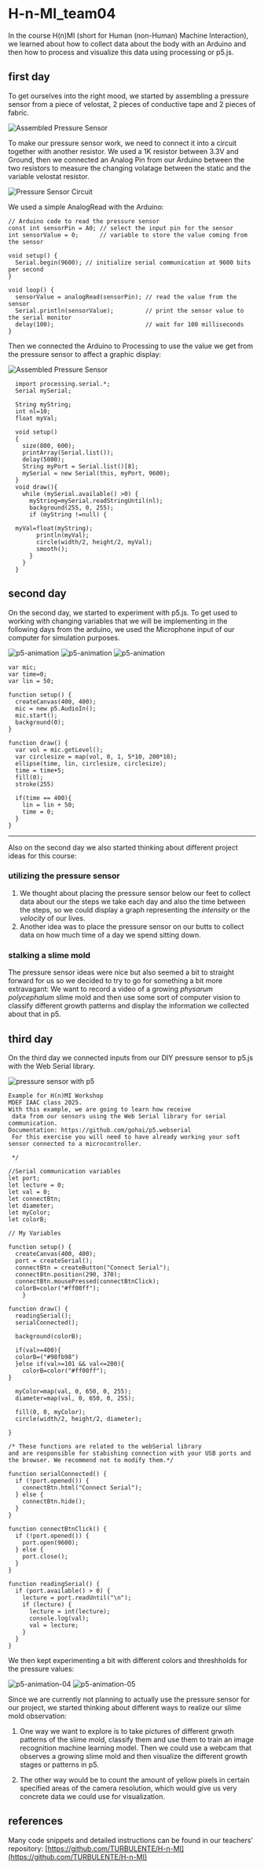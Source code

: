 # H-n-MI_team04

In the course H(n)MI (short for Human (non-Human) Machine Interaction), we learned about how to collect data about the body with an Arduino and then how to process and visualize this data using processing or p5.js.

## first day

To get ourselves into the right mood, we started by assembling a pressure sensor from a piece of velostat, 2 pieces of conductive tape and 2 pieces of fabric.

![Assembled Pressure Sensor](images/pressure-sensor-layers.gif)

To make our pressure sensor work, we need to connect it into a circuit together with another resistor. We used a 1K resistor between 3.3V and Ground, then we connected an Analog Pin from our Arduino between the two resistors to measure the changing volatage between the static and the variable velostat resistor.

![Pressure Sensor Circuit](images/IMG_1139.jpeg)

We used a simple AnalogRead with the Arduino:


```
// Arduino code to read the pressure sensor
const int sensorPin = A0; // select the input pin for the sensor
int sensorValue = 0;      // variable to store the value coming from the sensor

void setup() {
  Serial.begin(9600); // initialize serial communication at 9600 bits per second
}

void loop() {
  sensorValue = analogRead(sensorPin); // read the value from the sensor
  Serial.println(sensorValue);         // print the sensor value to the serial monitor
  delay(100);                          // wait for 100 milliseconds
}
```

Then we connected the Arduino to Processing to use the value we get from the pressure sensor to affect a graphic display:


![Assembled Pressure Sensor](images/pressure-sensor-processing.gif)




```
  import processing.serial.*;
  Serial mySerial;

  String myString;
  int nl=10;
  float myVal;

  void setup()
  {
    size(800, 600);
    printArray(Serial.list());
    delay(5000);
    String myPort = Serial.list()[8];
    mySerial = new Serial(this, myPort, 9600);
  }
  void draw(){
    while (mySerial.available() >0) {
      myString=mySerial.readStringUntil(nl);
      background(255, 0, 255);
      if (myString !=null) {

  myVal=float(myString);
        println(myVal);
        circle(width/2, height/2, myVal);
        smooth();
      }
    }
  }
```


## second day

On the second day, we started to experiment with p5.js. To get used to working with changing variables that we will be implementing in the following days from the arduino, we used the Microphone input of our computer for simulation purposes.

![p5-animation](images/p5js-01.gif)
![p5-animation](images/p5js-02.gif)
![p5-animation](images/p5js-03.gif)

```
var mic;
var time=0;
var lin = 50;

function setup() {
  createCanvas(400, 400);
  mic = new p5.AudioIn();
  mic.start();
  background(0);
}

function draw() {
  var vol = mic.getLevel();
  var circlesize = map(vol, 0, 1, 5*10, 200*10);
  ellipse(time, lin, circlesize, circlesize);
  time = time+5;
  fill(0);
  stroke(255)
  
  if(time == 400){
    lin = lin + 50;
    time = 0;
  }
}
```

***

Also on the second day we also started thinking about different project ideas for this course:

### utilizing the pressure sensor
1. We thought about placing the pressure sensor below our feet to collect data about our the steps we take each day and also the time between the steps, so we could display a graph representing the _intensity_ or the _velocity_ of our lives.
2. Another idea was to place the pressure sensor on our butts to collect data on how much time of a day we spend sitting down.

### stalking a slime mold

The pressure sensor ideas were nice but also seemed a bit to straight forward for us so we decided to try to go for something a bit more extravagant: We want to record a video of a growing _physarum polycephalum_ slime mold and then use some sort of computer vision to classify different growth patterns and display the information we collected about that in p5.


## third day

On the third day we connected inputs from our DIY pressure sensor to p5.js with the Web Serial library.

![pressure sensor with p5](images/pressure-sensor-p5.gif)

```/*
Example for H(n)MI Workshop
MDEF IAAC class 2025.
With this example, we are going to learn how receive
 data from our sensors using the Web Serial library for serial communication.
Documentation: https://github.com/gohai/p5.webserial
 For this exercise you will need to have already working your soft sensor connected to a microcontroller.

 */

//Serial communication variables
let port;
let lecture = 0;
let val = 0;
let connectBtn;
let diameter;
let myColor;
let colorB;

// My Variables

function setup() {
  createCanvas(400, 400);
  port = createSerial();
  connectBtn = createButton("Connect Serial");
  connectBtn.position(290, 370);
  connectBtn.mousePressed(connectBtnClick);
  colorB=color("#ff00ff");
    }

function draw() {
  readingSerial();
  serialConnected();
  
  background(colorB);
  
  if(val>=400){
  colorB=("#98fb98")
  }else if(val>=101 && val<=200){
    colorB=color("#ff00ff");
}
  
  myColor=map(val, 0, 650, 0, 255);
  diameter=map(val, 0, 650, 0, 255);
  
  fill(0, 0, myColor);
  circle(width/2, height/2, diameter);
  
}

/* These functions are related to the webSerial library
and are responsible for stabishing connection with your USB ports and the browser. We recommend not to modify them.*/

function serialConnected() {
  if (!port.opened()) {
    connectBtn.html("Connect Serial");
  } else {
    connectBtn.hide();
  }
}

function connectBtnClick() {
  if (!port.opened()) {
    port.open(9600);
  } else {
    port.close();
  }
}

function readingSerial() {
  if (port.available() > 0) {
    lecture = port.readUntil("\n");
    if (lecture) {
      lecture = int(lecture);
      console.log(val);
      val = lecture;
    }
  }
}
```

We then kept experimenting a bit with different colors and threshholds for the pressure values:

![p5-animation-04](images/p5-animation-04.gif)
![p5-animation-05](images/p5-animation-05.gif)

Since we are currently not planning to actually use the pressure sensor for our project, we started thinking about different ways to realize our slime mold observation:

1. One way we want to explore is to take pictures of different grwoth patterns of the slime mold, classify them and use them to train an image recognition machine learning model. Then we could use a webcam that observes a growing slime mold and then visualize the different growth stages or patterns in p5.

2. The other way would be to count the amount of yellow pixels in certain specified areas of the camera resolution, which would give us very concrete data we could use for visualization. 




 


## references

Many code snippets and detailed instructions can be found in our teachers' repository:
[https://github.com/TURBULENTE/H-n-MI](https://github.com/TURBULENTE/H-n-MI)

